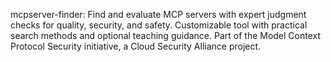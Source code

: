 mcpserver-finder: Find and evaluate MCP servers with expert judgment checks for quality, security, and safety. Customizable tool with practical search methods and optional teaching guidance. Part of the Model Context Protocol Security initiative, a Cloud Security Alliance project.